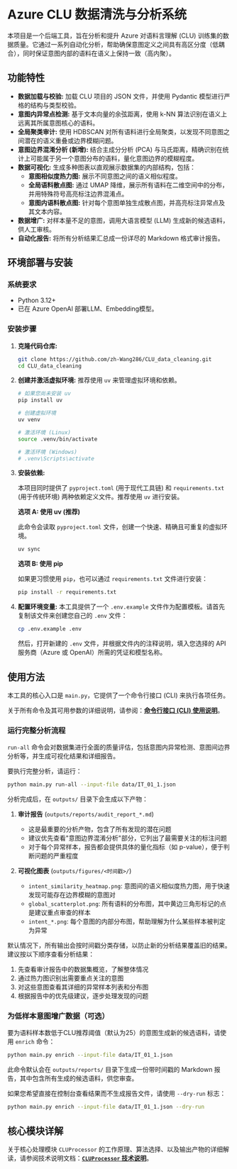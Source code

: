# Azure CLU 数据清洗与分析系统

本项目是一个后端工具，旨在分析和提升 Azure 对语料言理解 (CLU) 训练集的数据质量。它通过一系列自动化分析，帮助确保意图定义之间具有高区分度（低耦合），同时保证意图内部的语料在语义上保持一致（高内聚）。

## 功能特性

- **数据加载与校验:** 加载 CLU 项目的 JSON 文件，并使用 Pydantic 模型进行严格的结构与类型校验。
- **意图内异常点检测:** 基于文本向量的余弦距离，使用 k-NN 算法识别在语义上远离其所属意图核心的语料。
- **全局聚类审计:** 使用 HDBSCAN 对所有语料进行全局聚类，以发现不同意图之间潜在的语义重叠或边界模糊问题。
- **意图边界混淆分析 (新增):** 结合主成分分析 (PCA) 与马氏距离，精确识别在统计上可能属于另一个意图分布的语料，量化意图边界的模糊程度。
- **数据可视化:** 生成多种图表以直观展示数据集的内部结构，包括：
  - **意图相似度热力图:** 展示不同意图之间的语义相似程度。
  - **全局语料散点图:** 通过 UMAP 降维，展示所有语料在二维空间中的分布，并用特殊符号高亮标注边界混淆点。
  - **意图内语料散点图:** 针对每个意图单独生成散点图，并高亮标注异常点及其文本内容。
- **数据增广:** 对样本量不足的意图，调用大语言模型 (LLM) 生成新的候选语料，供人工审核。
- **自动化报告:** 将所有分析结果汇总成一份详尽的 Markdown 格式审计报告。

## 环境部署与安装

### 系统要求

- Python 3.12+
- 已在 Azure OpenAI 部署LLM、Embedding模型。

### 安装步骤

1.  **克隆代码仓库:**
    ```bash
    git clone https://github.com/zh-Wang286/CLU_data_cleaning.git
    cd CLU_data_cleaning
    ```

2.  **创建并激活虚拟环境:**
    推荐使用 `uv` 来管理虚拟环境和依赖。
    ```bash
    # 如果您尚未安装 uv
    pip install uv

    # 创建虚拟环境
    uv venv
    
    # 激活环境 (Linux)
    source .venv/bin/activate

    # 激活环境 (Windows)
    # .venv\Scripts\activate
    ```

3.  **安装依赖:**

    本项目同时提供了 `pyproject.toml` (用于现代工具链) 和 `requirements.txt` (用于传统环境) 两种依赖定义文件。推荐使用 `uv` 进行安装。

    **选项 A: 使用 uv (推荐)**

    此命令会读取 `pyproject.toml` 文件，创建一个快速、精确且可重复的虚拟环境。
    ```bash
    uv sync
    ```

    **选项 B: 使用 pip**

    如果更习惯使用 `pip`，也可以通过 `requirements.txt` 文件进行安装：
    ```bash
    pip install -r requirements.txt
    ```

4.  **配置环境变量:**
    本工具提供了一个 `.env.example` 文件作为配置模板。请首先复制该文件来创建您自己的 `.env` 文件：
    ```bash
    cp .env.example .env
    ```
    然后，打开新建的 `.env` 文件，并根据文件内的注释说明，填入您选择的 API 服务商（Azure 或 OpenAI）所需的凭证和模型名称。

## 使用方法

本工具的核心入口是 `main.py`，它提供了一个命令行接口 (CLI) 来执行各项任务。

关于所有命令及其可用参数的详细说明，请参阅：[**命令行接口 (CLI) 使用说明**](./docs/cli_usage.md)。

### 运行完整分析流程

`run-all` 命令会对数据集进行全面的质量评估，包括意图内异常检测、意图间边界分析等，并生成可视化结果和详细报告。

要执行完整分析，请运行：

```bash
python main.py run-all --input-file data/IT_01_1.json
```

分析完成后，在 `outputs/` 目录下会生成以下产物：

1. **审计报告** (`outputs/reports/audit_report_*.md`)
   - 这是最重要的分析产物，包含了所有发现的潜在问题
   - 建议优先查看"意图边界混淆分析"部分，它列出了最需要关注的标注问题
   - 对于每个异常样本，报告都会提供具体的量化指标（如 p-value），便于判断问题的严重程度

2. **可视化图表** (`outputs/figures/<时间戳>/`)
   - `intent_similarity_heatmap.png`: 意图间的语义相似度热力图，用于快速发现可能存在边界模糊的意图对
   - `global_scatterplot.png`: 所有语料的分布图，其中黄边三角形标记的点是建议重点审查的样本
   - `intent_*.png`: 每个意图的内部分布图，帮助理解为什么某些样本被判定为异常

默认情况下，所有输出会按时间戳分类存储，以防止新的分析结果覆盖旧的结果。建议按以下顺序查看分析结果：
1. 先查看审计报告中的数据集概览，了解整体情况
2. 通过热力图识别出需要重点关注的意图
3. 对这些意图查看其详细的异常样本列表和分布图
4. 根据报告中的优先级建议，逐步处理发现的问题

### 为低样本意图增广数据（可选）

要为语料样本数低于CLU推荐阈值（默认为25）的意图生成新的候选语料，请使用 `enrich` 命令：

```bash
python main.py enrich --input-file data/IT_01_1.json
```

此命令默认会在 `outputs/reports/` 目录下生成一份带时间戳的 Markdown 报告，其中包含所有生成的候选语料，供您审查。

如果您希望直接在控制台查看结果而不生成报告文件，请使用 `--dry-run` 标志：
```bash
python main.py enrich --input-file data/IT_01_1.json --dry-run
```

## 核心模块详解

关于核心处理模块 `CLUProcessor` 的工作原理、算法选择、以及输出产物的详细解读，请参阅技术说明文档：[**`CLUProcessor` 技术说明**](./docs/CLUProcessor_explanation.md)。
